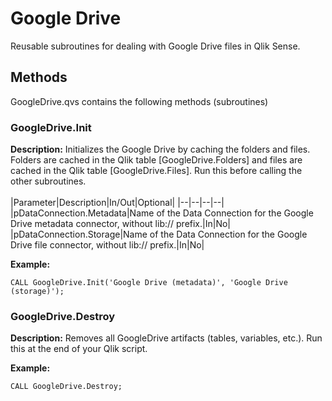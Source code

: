# Google Drive
Reusable subroutines for dealing with Google Drive files in Qlik Sense.

## Methods
GoogleDrive.qvs contains the following methods (subroutines)  

### GoogleDrive.Init

**Description:** Initializes the Google Drive by caching the folders and files. Folders are cached in the Qlik table \[GoogleDrive.Folders\] and files are cached in the Qlik table \[GoogleDrive.Files\]. Run this before calling the other subroutines.  
\
|Parameter|Description|In/Out|Optional|
|--|--|--|--|
|pDataConnection.Metadata|Name of the Data Connection for the Google Drive metadata connector, without lib:// prefix.|In|No|
|pDataConnection.Storage|Name of the Data Connection for the Google Drive file connector, without lib:// prefix.|In|No|  

**Example:**

    CALL GoogleDrive.Init('Google Drive (metadata)', 'Google Drive (storage)');

### GoogleDrive.Destroy

**Description:** Removes all GoogleDrive artifacts (tables, variables, etc.). Run this at the end of your Qlik script.  

**Example:**

    CALL GoogleDrive.Destroy;
